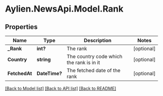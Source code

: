 # Aylien.NewsApi.Model.Rank
## Properties

Name | Type | Description | Notes
------------ | ------------- | ------------- | -------------
**_Rank** | **int?** | The rank | [optional] 
**Country** | **string** | The country code which the rank is in it | [optional] 
**FetchedAt** | **DateTime?** | The fetched date of the rank | [optional] 

[[Back to Model list]](../README.md#documentation-for-models) [[Back to API list]](../README.md#documentation-for-api-endpoints) [[Back to README]](../README.md)

